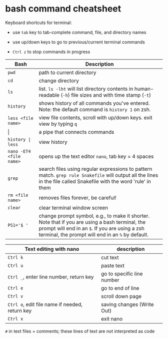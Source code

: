# bash command cheatsheet

Keyboard shortcuts for terminal:

- use `tab` key to tab-complete command, file, and directory names

- use up/down keys to go to previous/current terminal commands

- `Ctrl z` to stop commands in progress

Bash | Description
--- | ---
`pwd` | path to current directory
`cd` | change directory
`ls` | list. `ls -lht` will list directory contents in human-readable (`-h`) file sizes and with time stamp (`-t`)
`history` | shows history of all commands you've entered. Note: the default command is `history 1` on zsh.
`less <file name>` | view file contents, scroll with up/down keys. exit view by typing `q`
\| | a pipe that connects commands
`history \| less` | view history
`nano -ET4 <file name>` | opens up the text editor `nano`, tab key = 4 spaces
`grep` | search files using regular expressions to pattern match. `grep rule Snakefile` will output all the lines in the file called Snakefile with the word 'rule' in them
`rm <file name>` | removes files forever, be careful!
`clear` | clear terminal window screen
`PS1='$ '` | change prompt symbol, e.g., to make it shorter. Note that if you are using a bash terminal, the prompt will end in an `$`. If you are using a zsh terminal, the prompt will end in an `%` by default.

Text editing with nano | description
--- | ---
`Ctrl k` | cut text
`Ctrl u` | paste text
`Ctrl _`, enter line number, return key| go to specific line number
`Ctrl e` | go to end of line
`Ctrl v` | scroll down page
`Ctrl o`, edit file name if needed, return key| saving changes (Write Out)
`Ctrl x` | exit nano

`#` in text files = comments; these lines of text are not interpreted as code
